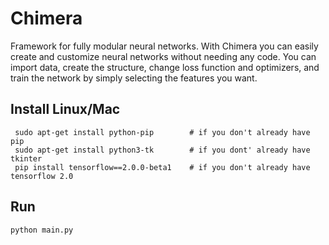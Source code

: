 # Chimera
Framework for fully modular neural networks. With Chimera you can easily create and customize neural networks without needing any code.
You can import data, create the structure, change loss function and optimizers, and train the network by simply selecting the features you want.

## Install Linux/Mac
```
 sudo apt-get install python-pip        # if you don't already have pip
 sudo apt-get install python3-tk        # if you dont' already have tkinter
 pip install tensorflow==2.0.0-beta1    # if you don't already have tensorflow 2.0
```

## Run
```
python main.py
```
